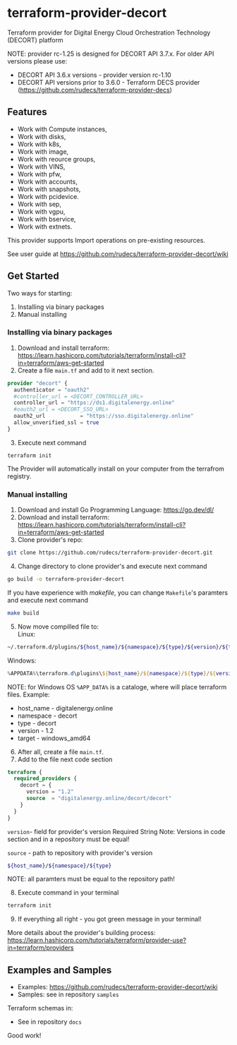 # terraform-provider-decort
Terraform provider for Digital Energy Cloud Orchestration Technology (DECORT) platform

NOTE: provider rc-1.25 is designed for DECORT API 3.7.x. For older API versions please use:
- DECORT API 3.6.x versions - provider version rc-1.10
- DECORT API versions prior to 3.6.0 - Terraform DECS provider (https://github.com/rudecs/terraform-provider-decs)

## Features
- Work with Compute instances, 
- Work with disks, 
- Work with k8s,
- Work with image,
- Work with reource groups,
- Work with VINS,
- Work with pfw,
- Work with accounts,
- Work with snapshots,
- Work with pcidevice.
- Work with sep,
- Work with vgpu,
- Work with bservice,
- Work with extnets.

This provider supports Import operations on pre-existing resources.

See user guide at https://github.com/rudecs/terraform-provider-decort/wiki


## Get Started
Two ways for starting:  
1. Installing via binary packages
2. Manual installing

### Installing via binary packages
1. Download and install terraform: https://learn.hashicorp.com/tutorials/terraform/install-cli?in=terraform/aws-get-started
2. Create a file `main.tf` and add to it next section.
```terraform
provider "decort" {
  authenticator = "oauth2"
  #controller_url = <DECORT_CONTROLLER_URL>
  controller_url = "https://ds1.digitalenergy.online"
  #oauth2_url = <DECORT_SSO_URL>
  oauth2_url           = "https://sso.digitalenergy.online"
  allow_unverified_ssl = true
}
```
3. Execute next command
```
terraform init
```
The Provider will automatically install on your computer from the terrafrom registry.

### Manual installing
1. Download and install Go Programming Language: https://go.dev/dl/
2. Download and install terraform: https://learn.hashicorp.com/tutorials/terraform/install-cli?in=terraform/aws-get-started
3. Clone provider's repo:
```bash
git clone https://github.com/rudecs/terraform-provider-decort.git
```
4. Change directory to clone provider's and execute next command
```bash
go build -o terraform-provider-decort
```
If you have experience with _makefile_, you can change `Makefile`'s paramters and execute next command
```bash
make build
```
5. Now move compilled file to:  
Linux:
```bash
~/.terraform.d/plugins/${host_name}/${namespace}/${type}/${version}/${target}
```
Windows:
```powershell
%APPDATA%\terraform.d\plugins\${host_name}/${namespace}/${type}/${version}/${target}
```
NOTE: for Windows OS `%APP_DATA%` is a cataloge, where will place terraform files.
Example:
- host_name - digitalenergy.online
- namespace - decort 
- type - decort
- version - 1.2
- target - windows_amd64
6. After all, create a file `main.tf`.
7. Add to the file next code section
```terraform
terraform {
  required_providers {
    decort = {
      version = "1.2"
      source  = "digitalenergy.online/decort/decort"
    }
  }
}
```
`version`- field for provider's version
Required
String
Note: Versions in code section and in a repository must be equal!

`source` - path to repository with provider's version
```bash
${host_name}/${namespace}/${type}
```
NOTE: all paramters must be equal to the repository path!

8. Execute command in your terminal 
```bash
terraform init
```

9. If everything all right - you got green message in your terminal!

More details about the provider's building process: https://learn.hashicorp.com/tutorials/terraform/provider-use?in=terraform/providers

## Examples and Samples
- Examples: https://github.com/rudecs/terraform-provider-decort/wiki
- Samples: see in repository `samples`  

Terraform schemas in:
- See in repository `docs`  

Good work!
